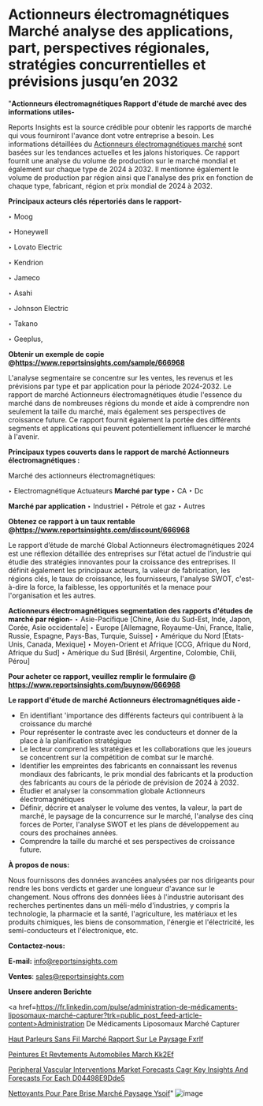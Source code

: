 # Actionneurs électromagnétiques Marché analyse des applications, part, perspectives régionales, stratégies concurrentielles et prévisions jusqu’en 2032

"<strong>Actionneurs électromagnétiques Rapport d'étude de marché avec des informations utiles-</strong>

Reports Insights est la source crédible pour obtenir les rapports de marché qui vous fourniront l'avance dont votre entreprise a besoin. Les informations détaillées du <a href=https://www.reportsinsights.com/sample/666968>Actionneurs électromagnétiques marché</a> sont basées sur les tendances actuelles et les jalons historiques. Ce rapport fournit une analyse du volume de production sur le marché mondial et également sur chaque type de 2024 à 2032. Il mentionne également le volume de production par région ainsi que l'analyse des prix en fonction de chaque type, fabricant, région et prix mondial de 2024 à 2032.

<b>Principaux acteurs clés répertoriés dans le rapport-</b>

‣ Moog

‣ Honeywell

‣ Lovato Electric

‣ Kendrion

‣ Jameco

‣ Asahi

‣ Johnson Electric

‣ Takano

‣ Geeplus,

<strong><b>Obtenir un exemple de copie @</b></strong><a href=https://www.reportsinsights.com/sample/666968><strong><b>https://www.reportsinsights.com/sample/666968</b></strong></a>

L'analyse segmentaire se concentre sur les ventes, les revenus et les prévisions par type et par application pour la période 2024-2032. Le rapport de marché Actionneurs électromagnétiques étudie l'essence du marché dans de nombreuses régions du monde et aide à comprendre non seulement la taille du marché, mais également ses perspectives de croissance future. Ce rapport fournit également la portée des différents segments et applications qui peuvent potentiellement influencer le marché à l'avenir.

<strong>Principaux types couverts dans le rapport de marché Actionneurs électromagnétiques :</strong>

Marché des actionneurs électromagnétiques:

‣  Electromagnétique Actuateurs <strong> Marché <strong> par type </strong> </strong>
‣ CA
‣ Dc

<strong>Marché par application </strong>
‣ Industriel
‣ Pétrole et gaz
‣ Autres

<strong><b>Obtenez ce rapport à un taux rentable @</b></strong><a href=https://www.reportsinsights.com/discount/666968><strong><b>https://www.reportsinsights.com/discount/666968</b></strong></a>

Le rapport d’étude de marché Global Actionneurs électromagnétiques 2024 est une réflexion détaillée des entreprises sur l’état actuel de l’industrie qui étudie des stratégies innovantes pour la croissance des entreprises. Il définit également les principaux acteurs, la valeur de fabrication, les régions clés, le taux de croissance, les fournisseurs, l'analyse SWOT, c'est-à-dire la force, la faiblesse, les opportunités et la menace pour l'organisation et les autres.

<strong>Actionneurs électromagnétiques segmentation des rapports d'études de marché par région-</strong>
‣ Asie-Pacifique [Chine, Asie du Sud-Est, Inde, Japon, Corée, Asie occidentale]
‣ Europe [Allemagne, Royaume-Uni, France, Italie, Russie, Espagne, Pays-Bas, Turquie, Suisse]
‣ Amérique du Nord [États-Unis, Canada, Mexique]
‣ Moyen-Orient et Afrique [CCG, Afrique du Nord, Afrique du Sud]
‣ Amérique du Sud [Brésil, Argentine, Colombie, Chili, Pérou]

<strong>Pour acheter ce rapport, veuillez remplir le formulaire @   <a href=https://www.reportsinsights.com/buynow/666968>https://www.reportsinsights.com/buynow/666968</a></strong>

<strong>Le rapport d'étude de marché Actionneurs électromagnétiques aide -</strong>
<ul>
  <li>En identifiant 'importance des différents facteurs qui contribuent à la croissance du marché</li>
  <li>Pour représenter le contraste avec les conducteurs et donner de la place à la planification stratégique</li>
  <li>Le lecteur comprend les stratégies et les collaborations que les joueurs se concentrent sur la compétition de combat sur le marché.</li>
  <li>Identifier les empreintes des fabricants en connaissant les revenus mondiaux des fabricants, le prix mondial des fabricants et la production des fabricants au cours de la période de prévision de 2024 à 2032.</li>
  <li>Étudier et analyser la consommation globale Actionneurs électromagnétiques</li>
  <li>Définir, décrire et analyser le volume des ventes, la valeur, la part de marché, le paysage de la concurrence sur le marché, l'analyse des cinq forces de Porter, l'analyse SWOT et les plans de développement au cours des prochaines années.</li>
  <li>Comprendre la taille du marché et ses perspectives de croissance future.</li>
</ul>
<strong>À propos de nous:</strong>

Nous fournissons des données avancées analysées par nos dirigeants pour rendre les bons verdicts et garder une longueur d'avance sur le changement. Nous offrons des données liées à l'industrie autorisant des recherches pertinentes dans un méli-mélo d'industries, y compris la technologie, la pharmacie et la santé, l'agriculture, les matériaux et les produits chimiques, les biens de consommation, l'énergie et l'électricité, les semi-conducteurs et l'électronique, etc.

<strong>Contactez-nous:</strong>

<strong>E-mail:</strong> <a href=mailto:info@reportsinsights.com>info@reportsinsights.com</a>

<strong>Ventes</strong>: <a href=mailto:sales@reportsinsights.com>sales@reportsinsights.com</a>

<strong>Unsere anderen Berichte</strong>

<a href=https://fr.linkedin.com/pulse/administration-de-médicaments-liposomaux-marché-capturer?trk=public_post_feed-article-content>Administration De Médicaments Liposomaux Marché Capturer</a>

<a href=https://fr.linkedin.com/pulse/haut-parleurs-sans-fil-marché-rapport-sur-le-paysage-fxrlf/>Haut Parleurs Sans Fil Marché Rapport Sur Le Paysage Fxrlf</a>

<a href=https://www.linkedin.com/pulse/peintures-et-rev%C3%AAtements-automobiles-march%C3%A9-kk2ef/>Peintures Et Revtements Automobiles March Kk2Ef</a>

<a href=https://medium.com/@akitotamura255/peripheral-vascular-interventions-market-forecasts-cagr-key-insights-and-forecasts-for-each-d04498e9dde5>Peripheral Vascular Interventions Market Forecasts Cagr Key Insights And Forecasts For Each D04498E9Dde5</a>

<a href=https://fr.linkedin.com/pulse/nettoyants-pour-pare-brise-marché-paysage-ysoif/>Nettoyants Pour Pare Brise Marché Paysage Ysoif</a>"
![image](https://github.com/daminid12/RImarketgrowth/assets/158430485/4778363f-e884-4f11-85c3-46b57efa0cc7)
